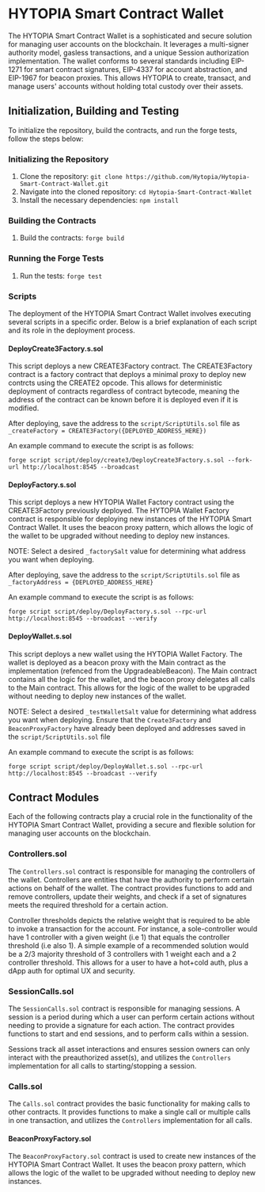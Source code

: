 # HYTOPIA Smart Contract Wallet

The HYTOPIA Smart Contract Wallet is a sophisticated and secure solution for managing user accounts on the blockchain. It leverages a multi-signer authority model, gasless transactions, and a unique Session authorization implementation. The wallet conforms to several standards including EIP-1271 for smart contract signatures, EIP-4337 for account abstraction, and EIP-1967 for beacon proxies. This allows HYTOPIA to create, transact, and manage users' accounts without holding total custody over their assets.

## Initialization, Building and Testing

To initialize the repository, build the contracts, and run the forge tests, follow the steps below:

### Initializing the Repository

1. Clone the repository: `git clone https://github.com/Hytopia/Hytopia-Smart-Contract-Wallet.git`
2. Navigate into the cloned repository: `cd Hytopia-Smart-Contract-Wallet`
3. Install the necessary dependencies: `npm install`

### Building the Contracts

1. Build the contracts: `forge build`

### Running the Forge Tests

1. Run the tests: `forge test`

### Scripts

The deployment of the HYTOPIA Smart Contract Wallet involves executing several scripts in a specific order. Below is a brief explanation of each script and its role in the deployment process.

#### DeployCreate3Factory.s.sol

This script deploys a new CREATE3Factory contract. The CREATE3Factory contract is a factory contract that deploys a minimal proxy to deploy new contrcts using the CREATE2 opcode. This allows for deterministic deployment of contracts regardless of contract bytecode, meaning the address of the contract can be known before it is deployed even if it is modified.

After deploying, save the address to the `script/ScriptUtils.sol` file as `_createFactory = CREATE3Factory({DEPLOYED_ADDRESS_HERE})`

An example command to execute the script is as follows:
```
forge script script/deploy/create3/DeployCreate3Factory.s.sol --fork-url http://localhost:8545 --broadcast
```

#### DeployFactory.s.sol

This script deploys a new HYTOPIA Wallet Factory contract using the CREATE3Factory previously deployed. The HYTOPIA Wallet Factory contract is responsible for deploying new instances of the HYTOPIA Smart Contract Wallet. It uses the beacon proxy pattern, which allows the logic of the wallet to be upgraded without needing to deploy new instances.

NOTE: Select a desired `_factorySalt` value for determining what address you want when deploying.

After deploying, save the address to the `script/ScriptUtils.sol` file as `_factoryAddress = {DEPLOYED_ADDRESS_HERE}`

An example command to execute the script is as follows:
```
forge script script/deploy/DeployFactory.s.sol --rpc-url http://localhost:8545 --broadcast --verify
```

#### DeployWallet.s.sol

This script deploys a new wallet using the HYTOPIA Wallet Factory. The wallet is deployed as a beacon proxy with the Main contract as the implementation (refenced from the UpgradeableBeacon). The Main contract contains all the logic for the wallet, and the beacon proxy delegates all calls to the Main contract. This allows for the logic of the wallet to be upgraded without needing to deploy new instances of the wallet.

NOTE: Select a desired `_testWalletSalt` value for determining what address you want when deploying. Ensure that the `Create3Factory` and `BeaconProxyFactory` have already been deployed and addresses saved in the `script/ScriptUtils.sol` file

An example command to execute the script is as follows:
```
forge script script/deploy/DeployWallet.s.sol --rpc-url http://localhost:8545 --broadcast --verify
```

## Contract Modules

Each of the following contracts play a crucial role in the functionality of the HYTOPIA Smart Contract Wallet, providing a secure and flexible solution for managing user accounts on the blockchain.

### Controllers.sol

The `Controllers.sol` contract is responsible for managing the controllers of the wallet. Controllers are entities that have the authority to perform certain actions on behalf of the wallet. The contract provides functions to add and remove controllers, update their weights, and check if a set of signatures meets the required threshold for a certain action.

Controller thresholds depicts the relative weight that is required to be able to invoke a transaction for the account. For instance, a sole-controller would have 1 controller with a given weight (i.e 1) that equals the controller threshold (i.e also 1). A simple example of a recommended solution would be a 2/3 majority threshold of 3 controllers with 1 weight each and a 2 controller threshold. This allows for a user to have a hot+cold auth, plus a dApp auth for optimal UX and security.

### SessionCalls.sol

The `SessionCalls.sol` contract is responsible for managing sessions. A session is a period during which a user can perform certain actions without needing to provide a signature for each action. The contract provides functions to start and end sessions, and to perform calls within a session.

Sessions track all asset interactions and ensures session owners can only interact with the preauthorized asset(s), and utilizes the `Controllers` implementation for all calls to starting/stopping a session.

### Calls.sol

The `Calls.sol` contract provides the basic functionality for making calls to other contracts. It provides functions to make a single call or multiple calls in one transaction, and utilizes the `Controllers` implementation for all calls.

#### BeaconProxyFactory.sol

The `BeaconProxyFactory.sol` contract is used to create new instances of the HYTOPIA Smart Contract Wallet. It uses the beacon proxy pattern, which allows the logic of the wallet to be upgraded without needing to deploy new instances.